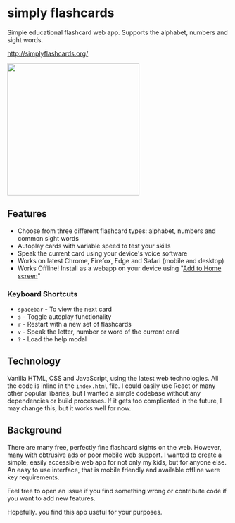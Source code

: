# simply flashcards

Simple educational flashcard web app. Supports the alphabet, numbers and sight words.

http://simplyflashcards.org/

<img src="https://user-images.githubusercontent.com/193272/134744416-522c8a20-d621-48f9-9e68-56f1f309d08b.jpg" width="300">

## Features

- Choose from three different flashcard types: alphabet, numbers and common sight words
- Autoplay cards with variable speed to test your skills
- Speak the current card using your device's voice software
- Works on latest Chrome, Firefox, Edge and Safari (mobile and desktop)
- Works Offline! Install as a webapp on your device using "[Add to Home screen](https://developer.mozilla.org/en-US/docs/Web/Progressive_web_apps/Add_to_home_screen)"

### Keyboard Shortcuts

- `spacebar` - To view the next card
- `s` - Toggle autoplay functionality
- `r` - Restart with a new set of flashcards
- `v` - Speak the letter, number or word of the current card
- `?` - Load the help modal

## Technology

Vanilla HTML, CSS and JavaScript, using the latest web technologies. All the code is inline in the `index.html` file. I could easily use React or many other popular libaries, but I wanted a simple codebase without any dependencies or build processes. If it gets too complicated in the future, I may change this, but it works well for now.

## Background

There are many free, perfectly fine flashcard sights on the web. However, many with obtrusive ads or poor mobile web support. I wanted to create a simple, easily accessible web app for not only my kids, but for anyone else. An easy to use interface, that is mobile friendly and available offline were key requirements.

Feel free to open an issue if you find something wrong or contribute code if you want to add new features.

Hopefully. you find this app useful for your purposes.
